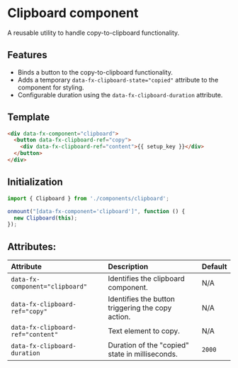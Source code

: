 # Clipboard component

A reusable utility to handle copy-to-clipboard functionality.

## Features

- Binds a button to the copy-to-clipboard functionality.
- Adds a temporary `data-fx-clipboard-state="copied"` attribute to the component for styling.
- Configurable duration using the `data-fx-clipboard-duration` attribute.

## Template

```html
<div data-fx-component="clipboard">
  <button data-fx-clipboard-ref="copy">
    <div data-fx-clipboard-ref="content">{{ setup_key }}</div>
  </button>
</div>
```

## Initialization

```javascript
import { Clipboard } from './components/clipboard';

onmount("[data-fx-component='clipboard']", function () {
  new Clipboard(this);
});
```

## Attributes:

| Attribute                         | Description                                  | Default       |
|:----------------------------------|:---------------------------------------------|:--------------|
| `data-fx-component="clipboard"`    | Identifies the clipboard component. | N/A           |
| `data-fx-clipboard-ref="copy"`    | Identifies the button triggering the copy action. | N/A           |
| `data-fx-clipboard-ref="content"` | Text element to copy.                        | N/A           |
| `data-fx-clipboard-duration`      | Duration of the "copied" state in milliseconds. | `2000`        |